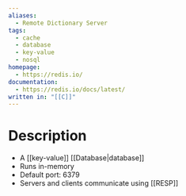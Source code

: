 ```yaml
---
aliases:
  - Remote Dictionary Server
tags:
  - cache
  - database
  - key-value
  - nosql
homepage:
  - https://redis.io/
documentation:
  - https://redis.io/docs/latest/
written in: "[[C]]"
---
```

# Description
- A [[key-value]] [[Database|database]] 
- Runs in-memory 
- Default port: 6379
- Servers and clients communicate using [[RESP]]